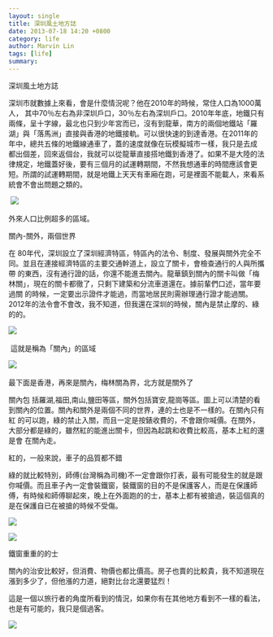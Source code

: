 ```yaml
---
layout: single
title: 深圳風土地方誌  
date: 2013-07-18 14:20 +0800
category: life
author: Marvin Lin
tags: [life]
summary: 
---
```


  
深圳風土地方誌  
  
深圳市就數據上來看，會是什麼情況呢？他在2010年的時候，常住人口為1000萬人， 其中70％左右為非深圳戶口，30％左右為深圳戶口。2010年年底，地鐵只有兩條，呈十字線，最北也只到少年宮而已，沒有到龍華，南方的兩個地鐵站「羅 湖」與「落馬洲」直接與香港的地鐵接軌。可以很快速的到達香港。在2011年的年中，總共五條的地鐵線通車了，蓋的速度就像在玩模擬城市一樣，我只是去成 都出個差，回來返個台，我就可以從龍華直接搭地鐵到香港了。如果不是大陸的法律規定，地鐵蓋好後，要有三個月的試運轉期間，不然我想通車的時間應該會更 短。所謂的試運轉期間，就是地鐵上天天有車廂在跑，可是裡面不能載人，來看系統會不會出問題之類的。  
  
  
  

 [![](http://2.bp.blogspot.com/-qqsSSdH7szM/UVxUcii6LRI/AAAAAAAAAFo/_4ifBGpunx4/s320/551183_10150929314664448_48040228_n.jpg)](http://2.bp.blogspot.com/-qqsSSdH7szM/UVxUcii6LRI/AAAAAAAAAFo/_4ifBGpunx4/s1600/551183_10150929314664448_48040228_n.jpg)

外來人口比例超多的區域。  
  
關內-關外，兩個世界  
  
  
  
在 80年代，深圳設立了深圳經濟特區，特區內的法令、制度、發展與關外完全不同。並且在連接經濟特區的主要交通幹道上，設立了關卡，會檢查通行的人與所攜帶 的東西，沒有通行證的話，你還不能進去關內。龍華鎮到關內的關卡叫做「梅林關」，現在的關卡都徹了，只剩下建築和分流車道還在。據前輩們口述，當年要過關 的時候，一定要出示證件才能過，而當地居民則需辦理通行證才能過關。2012年的法令會不會改，我不知道，但我還在深圳的時候，關內是禁止摩的、綠的的。  
  
  

[![](http://4.bp.blogspot.com/-yywSZPIwEWY/UVxUcLZ0dUI/AAAAAAAAAFY/VhgQ75swYEk/s320/198304_10150929314494448_1291813610_n.jpg)](http://4.bp.blogspot.com/-yywSZPIwEWY/UVxUcLZ0dUI/AAAAAAAAAFY/VhgQ75swYEk/s1600/198304_10150929314494448_1291813610_n.jpg) 

 這就是稱為「關內」的區域

[![](http://4.bp.blogspot.com/-y1AxtgksaOU/UVxUcKmAgoI/AAAAAAAAAFQ/aqkY8kqdyR4/s320/282615_10150929325104448_443846198_n.jpg)](http://4.bp.blogspot.com/-y1AxtgksaOU/UVxUcKmAgoI/AAAAAAAAAFQ/aqkY8kqdyR4/s1600/282615_10150929325104448_443846198_n.jpg) 

  
  
  
  
  
  

最下面是香港，再來是關內，梅林關為界，北方就是關外了

關內包 括羅湖,福田,南山,鹽田等區，關外包括寶安,龍崗等區。圖上可以清楚的看到關內的位置。關內和關外是兩個不同的世界，連的士也是不一樣的。在關內只有紅 的可以跑，綠的禁止入關，而且一定是按錶收費的，不會跟你喊價。在關外，大部分都是綠的，雖然紅的能進出關卡，但因為起跳和收費比較高，基本上紅的還是會 在關內走。  
  
  
  

紅的，一般來說，車子的品質都不錯

綠的就比較特別，師傅(台灣稱為司機)不一定會跟你打表，最有可能發生的就是跟你喊價。而且車子內一定會裝鐵窗，裝鐵窗的目的不是保護客人，而是在保護師傅，有時候和師傅聊起來，晚上在外面跑的的士，基本上都有被搶過，裝這個真的是在保護自已在被搶的時候不受傷。  
  
  
  
  
  
  
  
  
  
[![](http://4.bp.blogspot.com/-THfZoo5VSyg/UVxUcvPR28I/AAAAAAAAAFk/ipq7T7SD6eA/s320/545747_10150929314904448_772715302_n.jpg)](http://4.bp.blogspot.com/-THfZoo5VSyg/UVxUcvPR28I/AAAAAAAAAFk/ipq7T7SD6eA/s1600/545747_10150929314904448_772715302_n.jpg)  
  
  
  
  
  

[![](http://1.bp.blogspot.com/-w8TQu4aYxfU/UVxUc3-Y-zI/AAAAAAAAAFw/e6L_UqDmoss/s320/556144_10150929315034448_1031631159_n.jpg)](http://1.bp.blogspot.com/-w8TQu4aYxfU/UVxUc3-Y-zI/AAAAAAAAAFw/e6L_UqDmoss/s1600/556144_10150929315034448_1031631159_n.jpg)

  
  
  
  
  
  

鐵窗重重的的士

關內的治安比較好，但消費、物價也都比價高。房子也賣的比較貴，我不知道現在漲到多少了，但他漲的力道，絕對比台北還要猛烈！  
  
這是一個以旅行者的角度所看到的情況，如果你有在其他地方看到不一樣的看法，也是有可能的，我只是個過客。  

[![](http://2.bp.blogspot.com/-uKO8-vUkun4/UVxUcO0fPPI/AAAAAAAAAFU/hdFjjgVPZt0/s320/536795_10150929315184448_1827503431_n.jpg)](http://2.bp.blogspot.com/-uKO8-vUkun4/UVxUcO0fPPI/AAAAAAAAAFU/hdFjjgVPZt0/s1600/536795_10150929315184448_1827503431_n.jpg)